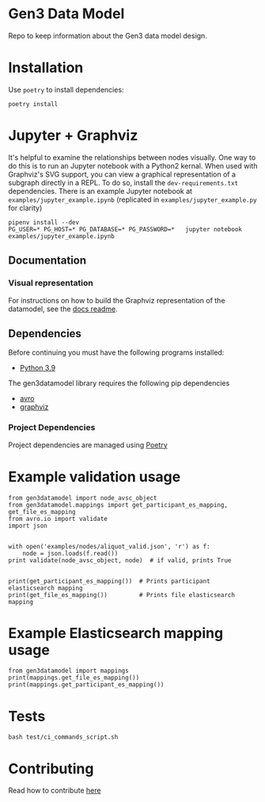 Gen3 Data Model
==============

Repo to keep information about the Gen3 data model design.

# Installation

Use `poetry` to install dependencies:

```
poetry install
```

# Jupyter + Graphviz

It's helpful to examine the relationships between nodes visually.  One
way to do this is to run an Jupyter notebook with a Python2 kernal.
When used with Graphviz's SVG support, you can view a graphical
representation of a subgraph directly in a REPL. To do so, install the
`dev-requirements.txt` dependencies.  There is an example Jupyter
notebook at `examples/jupyter_example.ipynb` (replicated in
`examples/jupyter_example.py` for clarity)

```
pipenv install --dev
PG_USER=* PG_HOST=* PG_DATABASE=* PG_PASSWORD=*   jupyter notebook examples/jupyter_example.ipynb
```


## Documentation

### Visual representation

For instructions on how to build the Graphviz representation of the
datamodel, see the
[docs readme](https://github.com/uc-cdis/gen3datamodel/blob/develop/docs/README.md).


## Dependencies

Before continuing you must have the following programs installed:

- [Python 3.9](http://python.org/)

The gen3datamodel library requires the following pip dependencies

- [avro](https://avro.apache.org/)
- [graphviz](http://www.graphviz.org/)

### Project Dependencies

Project dependencies are managed using [Poetry](https://python-poetry.org/)

# Example validation usage
```
from gen3datamodel import node_avsc_object
from gen3datamodel.mappings import get_participant_es_mapping, get_file_es_mapping
from avro.io import validate
import json


with open('examples/nodes/aliquot_valid.json', 'r') as f:
    node = json.loads(f.read())
print validate(node_avsc_object, node)  # if valid, prints True


print(get_participant_es_mapping())  # Prints participant elasticsearch mapping
print(get_file_es_mapping())         # Prints file elasticsearch mapping
```

# Example Elasticsearch mapping usage
```
from gen3datamodel import mappings
print(mappings.get_file_es_mapping())
print(mappings.get_participant_es_mapping())
```

# Tests

```
bash test/ci_commands_script.sh
```

# Contributing

Read how to contribute [here](https://docs.gen3.org/docs/Contributor%20Guidelines/)
